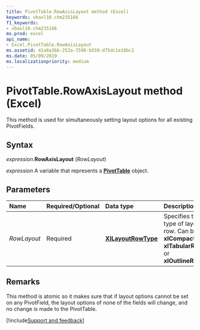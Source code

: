 ```yaml
---
title: PivotTable.RowAxisLayout method (Excel)
keywords: vbaxl10.chm235166
f1_keywords:
- vbaxl10.chm235166
ms.prod: excel
api_name:
- Excel.PivotTable.RowAxisLayout
ms.assetid: 41a8a3bb-252a-7598-b559-d75dc1e10bc1
ms.date: 05/09/2019
ms.localizationpriority: medium
---
```



# PivotTable.RowAxisLayout method (Excel)

This method is used for simultaneously setting layout options for all existing PivotFields.


## Syntax

_expression_.**RowAxisLayout** (_RowLayout_)

_expression_ A variable that represents a **[PivotTable](Excel.PivotTable.md)** object.


## Parameters

|Name|Required/Optional|Data type|Description|
|:-----|:-----|:-----|:-----|
| _RowLayout_|Required| **[XlLayoutRowType](excel.xllayoutrowtype.md)** |Specifies the type of layout row. Can be **xlCompactRow**, **xlTabularRow**, or **xlOutlineRow**.|

## Remarks

This method is atomic so it makes sure that if layout options cannot be set on any PivotField, the layout options of none of the fields will change, and no change is made to the PivotTable.



[!include[Support and feedback](~/includes/feedback-boilerplate.md)]